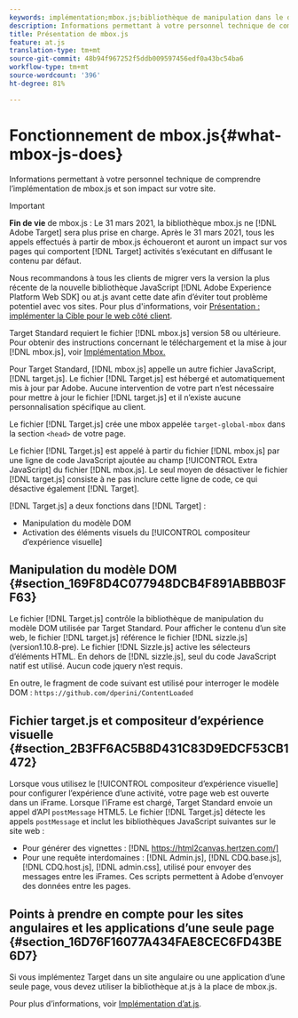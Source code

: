 ```yaml
---
keywords: implémentation;mbox.js;bibliothèque de manipulation dans le dom;target.js;compositeur d’expérience visuelle;iframe;sites angulaires;applications de page seule;appli de page seule;APS
description: Informations permettant à votre personnel technique de comprendre l’implémentation de mbox.js et son impact sur votre site.
title: Présentation de mbox.js
feature: at.js
translation-type: tm+mt
source-git-commit: 48b94f967252f5ddb009597456edf0a43bc54ba6
workflow-type: tm+mt
source-wordcount: '396'
ht-degree: 81%

---
```



# Fonctionnement de mbox.js{#what-mbox-js-does}

Informations permettant à votre personnel technique de comprendre l’implémentation de mbox.js et son impact sur votre site.

>[!IMPORTANT]
>
>**Fin de vie** de mbox.js : Le 31 mars 2021, la bibliothèque mbox.js ne  [!DNL Adobe Target] sera plus prise en charge. Après le 31 mars 2021, tous les appels effectués à partir de mbox.js échoueront et auront un impact sur vos pages qui comportent [!DNL Target] activités s’exécutant en diffusant le contenu par défaut.
>
>Nous recommandons à tous les clients de migrer vers la version la plus récente de la nouvelle bibliothèque JavaScript [!DNL Adobe Experience Platform Web SDK] ou at.js avant cette date afin d’éviter tout problème potentiel avec vos sites. Pour plus d&#39;informations, voir [Présentation : implémenter la Cible pour le web côté client](/help/c-implementing-target/c-implementing-target-for-client-side-web/implement-target-for-client-side-web.md).

Target Standard requiert le fichier [!DNL mbox.js] version 58 ou ultérieure. Pour obtenir des instructions concernant le téléchargement et la mise à jour [!DNL mbox.js], voir [Implémentation Mbox.](/help/c-implementing-target/c-implementing-target-for-client-side-web/t-mbox-download/mbox-download.md#task_4EAE26BB84FD4E1D858F411AEDF4B420)

Pour Target Standard, [!DNL mbox.js] appelle un autre fichier JavaScript, [!DNL target.js]. Le fichier [!DNL Target.js] est hébergé et automatiquement mis à jour par Adobe. Aucune intervention de votre part n’est nécessaire pour mettre à jour le fichier [!DNL target.js] et il n’existe aucune personnalisation spécifique au client.

Le fichier [!DNL Target.js] crée une mbox appelée `target-global-mbox` dans la section `<head>` de votre page.

Le fichier [!DNL Target.js] est appelé à partir du fichier [!DNL mbox.js] par une ligne de code JavaScript ajoutée au champ [!UICONTROL Extra JavaScript] du fichier [!DNL mbox.js]. Le seul moyen de désactiver le fichier [!DNL target.js] consiste à ne pas inclure cette ligne de code, ce qui désactive également [!DNL Target].

[!DNL Target.js] a deux fonctions dans [!DNL Target] :

* Manipulation du modèle DOM
* Activation des éléments visuels du [!UICONTROL compositeur d’expérience visuelle]

## Manipulation du modèle DOM {#section_169F8D4C077948DCB4F891ABBB03FF63}

Le fichier [!DNL Target.js] contrôle la bibliothèque de manipulation du modèle DOM utilisée par Target Standard. Pour afficher le contenu d’un site web, le fichier [!DNL target.js] référence le fichier [!DNL sizzle.js] (version1.10.8-pre). Le fichier [!DNL Sizzle.js] active les sélecteurs d’éléments HTML. En dehors de [!DNL sizzle.js], seul du code JavaScript natif est utilisé. Aucun code jquery n’est requis.

En outre, le fragment de code suivant est utilisé pour interroger le modèle DOM :
`https://github.com/dperini/ContentLoaded`

## Fichier target.js et compositeur d’expérience visuelle {#section_2B3FF6AC5B8D431C83D9EDCF53CB1472}

Lorsque vous utilisez le [!UICONTROL compositeur d’expérience visuelle] pour configurer l’expérience d’une activité, votre page web est ouverte dans un iFrame. Lorsque l’iFrame est chargé, Target Standard envoie un appel d’API `postMessage` HTML5. Le fichier [!DNL Target.js] détecte les appels `postMessage` et inclut les bibliothèques JavaScript suivantes sur le site web :

* Pour générer des vignettes : [!DNL https://html2canvas.hertzen.com/]
* Pour une requête interdomaines : [!DNL Admin.js], [!DNL CDQ.base.js], [!DNL CDQ.host.js], [!DNL admin.css], utilisé pour envoyer des messages entre les iFrames. Ces scripts permettent à Adobe d’envoyer des données entre les pages.

## Points à prendre en compte pour les sites angulaires et les applications d’une seule page {#section_16D76F16077A434FAE8CEC6FD43BE6D7}

Si vous implémentez Target dans un site angulaire ou une application d’une seule page, vous devez utiliser la bibliothèque at.js à la place de mbox.js.

Pour plus d’informations, voir [Implémentation d’at.js](/help/c-implementing-target/c-implementing-target-for-client-side-web/t-mbox-download/c-target-atjs-implementation/target-atjs-implementation.md#concept_8AC8D169E02944B1A547A0CAD97EAC17).
